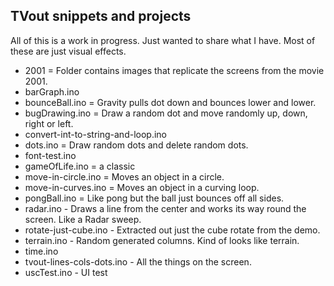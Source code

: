 ## TVout snippets and projects

All of this is a work in progress. Just wanted to share what I have. Most of these are just visual effects.

- 2001 = Folder contains images that replicate the screens from the movie 2001.
- barGraph.ino
- bounceBall.ino = Gravity pulls dot down and bounces lower and lower.
- bugDrawing.ino = Draw a random dot and move randomly up, down, right or left.
- convert-int-to-string-and-loop.ino
- dots.ino = Draw random dots and delete random dots.
- font-test.ino
- gameOfLife.ino = a classic
- move-in-circle.ino = Moves an object in a circle.
- move-in-curves.ino = Moves an object in a curving loop.
- pongBall.ino =  Like pong but the ball just bounces off all sides.
- radar.ino - Draws a line from the center and works its way round the screen. Like a Radar sweep.
- rotate-just-cube.ino - Extracted out just the cube rotate from the demo.
- terrain.ino - Random generated columns. Kind of looks like terrain.
- time.ino
- tvout-lines-cols-dots.ino - All the things on the screen.
- uscTest.ino - UI test
